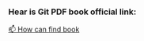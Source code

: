<div>
  <h3 align="left">Hear is Git PDF book official link:</h3>
  <a href="https://git-scm.com/book/en/v2" target="blank">
    📫 How can find book
  </a>
</div>

